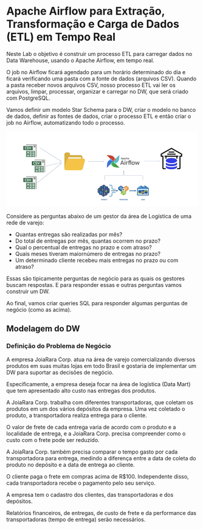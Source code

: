 # Apache Airflow para Extração, Transformação e Carga de Dados (ETL) em Tempo Real

Neste Lab o objetivo é construir um processo ETL para carregar dados no Data Warehouse, usando o Apache Airflow, em tempo real.

O job no Airflow ficará agendado para um horário determinado do dia e ficará verificando uma pasta com a fonte de dados (arquivos CSV). Quando a pasta receber novos arquivos CSV, nosso processo ETL vai ler os arquivos, limpar, processar, organizar e carregar no DW, que será criado com PostgreSQL.

Vamos definir um modelo Star Schema para o DW, criar o modelo no banco de dados, definir as fontes de dados, criar o processo ETL e então criar o job no Airflow, automatizando todo o processo.

![visao_geral](./images/visao_geral.png)

Considere as perguntas abaixo de um gestor da área de Logística de uma rede de varejo:

- Quantas entregas são realizadas por mês?
- Do total de entregas por mês, quantas ocorrem no prazo?
- Qual o percentual de entregas no prazo e com atraso?
- Quais meses tiveram maiornúmero de entregas no prazo?
- Um determinado cliente recebeu mais entregas no prazo ou com atraso?

Essas são tipicamente perguntas de negócio para as quais os gestores buscam respostas. E para responder essas e outras perguntas vamos construir um DW. 

Ao final, vamos criar queries SQL para responder algumas perguntas de negócio (como as acima).

## Modelagem do DW

### Definição do Problema de Negócio

A empresa JoiaRara Corp. atua na área de varejo comercializando diversos produtos em suas muitas lojas em todo Brasil e gostaria de implementar um DW para suportar as decisões de negócio.

Especificamente, a empresa deseja focar na área de logística (Data Mart) que tem apresentado alto custo nas entregas dos produtos.

A JoiaRara Corp. trabalha com diferentes transportadoras, que coletam os produtos em um dos vários depósitos da empresa. Uma vez coletado o produto, a transportadora realiza entrega para o cliente.

O valor de frete de cada entrega varia de acordo com o produto e a localidade de entrega, e a JoiaRara Corp. precisa compreender como o custo com o frete pode ser reduzido.

A JoiaRara Corp. também precisa comparar o tempo gasto por cada transportadora para entrega, medindo a diferença entre a data de coleta do produto no depósito e a data de entrega ao cliente. 

O cliente paga o frete em compras acima de R$100. Independente disso, cada transportadora recebe o pagamento pelo seu serviço.

A empresa tem o cadastro dos clientes, das transportadoras e dos depósitos.

Relatórios financeiros, de entregas, de custo de frete e da performance das transportadoras (tempo de entrega) serão necessários.